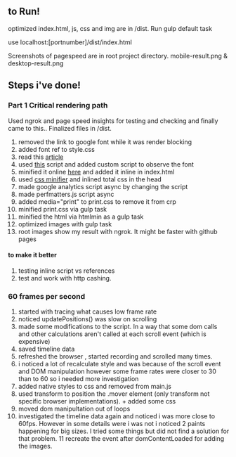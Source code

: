 ## to Run!

optimized index.html, js, css and img are in /dist. Run gulp default task

use localhost:[portnumber]/dist/index.html

Screenshots of pagespeed are in root project directory. mobile-result.png & desktop-result.png

## Steps i've done!

### Part 1 Critical rendering path

Used ngrok and page speed insights for testing and checking and finally came to this.. Finalized files in /dist.

1. removed the link to google font while it was render blocking
2. added font ref to style.css
3. read this <a href="http://www.filamentgroup.com/lab/font-events.html">article</a>
4. used <a href="https://github.com/bramstein/fontfaceobserver">this</a> script and added custom script to observe the font
5. minified it online <a href="http://jscompress.com/">here</a> and added it inline in index.html
6. used <a href="http://cssminifier.com/">css minifier</a> and inlined total css in the head
7. made google analytics script async by changing the script
8. made perfmatters.js script async
9. added media="print" to print.css to remove it from crp
10. minified print.css via gulp task
11. minified the html via htmlmin as a gulp task
12. optimized images with gulp task
13. root images show my result with ngrok. It might be faster with github pages

#### to make it better

1. testing inline script vs references
2. test and work with http cashing.

### 60 frames per second

1. started with tracing what causes low frame rate
2. noticed updatePositions() was slow on scrolling
3. made some modifications to the script. In a way that some dom calls and other calculations aren't called at each scroll event (which is expensive)
4. saved timeline data
5. refreshed the browser , started recording and scrolled many times.
6. i noticed a lot of recalculate style and was because of the scroll event and DOM manipulation however some frame rates were closer to 30 than to 60 so i needed more investigation
7. added native styles to css and removed from main.js
8. used transform to position the .mover element (only transform not specific browser implementations). + added some css
9. moved dom manipultation out of loops
10. investigated the timeline data again and noticed i was more close to 60fps. However in some details were i was not i noticed 2 paints happening for big sizes. I tried some things but did not find a solution for that problem.
11 recreate the event after domContentLoaded for adding the images.

